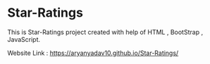 # Star-Ratings

This is Star-Ratings project created with help of HTML , BootStrap , JavaScript.

Website Link :  https://aryanyadav10.github.io/Star-Ratings/
